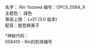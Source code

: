 名字： Rin Yazawa 
编号：OPCII_0584_X   
主题色： 绿色    
等级上限： Lv21 (3.0 版本)      
配音：能登麻美子  

\*神秘代码：   
058410 - Rin的机体编号